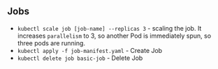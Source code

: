 ## Jobs

* `kubectl scale job [job-name] --replicas 3` - scaling the job. It increases `parallelism` to 3,
  so another Pod is immediately spun, so three pods are running.
* `kubectl apply -f job-manifest.yaml` - Create Job
* `kubectl delete job basic-job` - Delete Job
